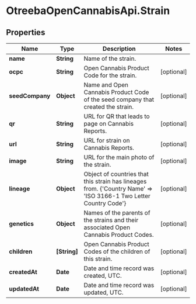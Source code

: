 # OtreebaOpenCannabisApi.Strain

## Properties
Name | Type | Description | Notes
------------ | ------------- | ------------- | -------------
**name** | **String** | Name of the strain. | 
**ocpc** | **String** | Open Cannabis Product Code for the strain. | [optional] 
**seedCompany** | **Object** | Name and Open Cannabis Product Code of the seed company that created the strain. | [optional] 
**qr** | **String** | URL for QR that leads to page on Cannabis Reports. | [optional] 
**url** | **String** | URL for strain on Cannabis Reports. | [optional] 
**image** | **String** | URL for the main photo of the strain. | [optional] 
**lineage** | **Object** | Object of countries that this strain has lineages from. {&#39;Country Name&#39; &#x3D;&gt; &#39;ISO 3166-1 Two Letter Country Code&#39;} | [optional] 
**genetics** | **Object** | Names of the parents of the strains and their associated Open Cannabis Product Codes. | [optional] 
**children** | **[String]** | Open Cannabis Product Codes of the children of this strain. | [optional] 
**createdAt** | **Date** | Date and time record was created, UTC. | [optional] 
**updatedAt** | **Date** | Date and time record was updated, UTC. | [optional] 


